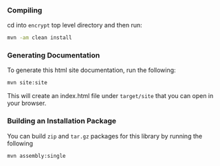 ### Compiling

cd into `encrypt` top level directory and then run:

```bash
mvn -am clean install
```

### Generating Documentation

To generate this html site documentation, run the following:

```bash
mvn site:site
```

This will create an index.html file under `target/site` that you can open in your browser.

### Building an Installation Package

You can build `zip` and `tar.gz` packages for this library by running the following

```bash
mvn assembly:single
```